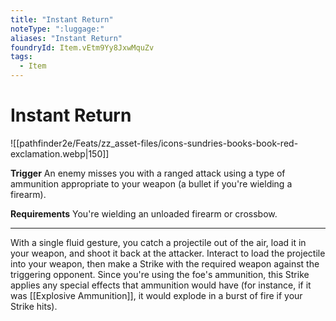 ```yaml
---
title: "Instant Return"
noteType: ":luggage:"
aliases: "Instant Return"
foundryId: Item.vEtm9Yy8JxwMquZv
tags:
  - Item
---
```


# Instant Return
![[pathfinder2e/Feats/zz_asset-files/icons-sundries-books-book-red-exclamation.webp|150]]

**Trigger** An enemy misses you with a ranged attack using a type of ammunition appropriate to your weapon (a bullet if you're wielding a firearm).

**Requirements** You're wielding an unloaded firearm or crossbow.

* * *

With a single fluid gesture, you catch a projectile out of the air, load it in your weapon, and shoot it back at the attacker. Interact to load the projectile into your weapon, then make a Strike with the required weapon against the triggering opponent. Since you're using the foe's ammunition, this Strike applies any special effects that ammunition would have (for instance, if it was [[Explosive Ammunition]], it would explode in a burst of fire if your Strike hits).
